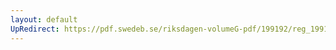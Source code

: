```yaml
---
layout: default
UpRedirect: https://pdf.swedeb.se/riksdagen-volumeG-pdf/199192/reg_199192/reg_199192_0769.pdf
---
```

